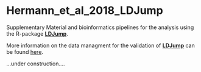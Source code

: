 # Hermann_et_al_2018_LDJump
Supplementary Material and bioinformatics pipelines for the analysis using the R-package [**LDJump**](<https://github.com/PhHermann/LDJump>).

More information on the data managment for the validation of [**LDJump**](<https://github.com/PhHermann/LDJump>) can be found [here](./PopIndFiles/Readme_Pop.md). 

...under construction....
